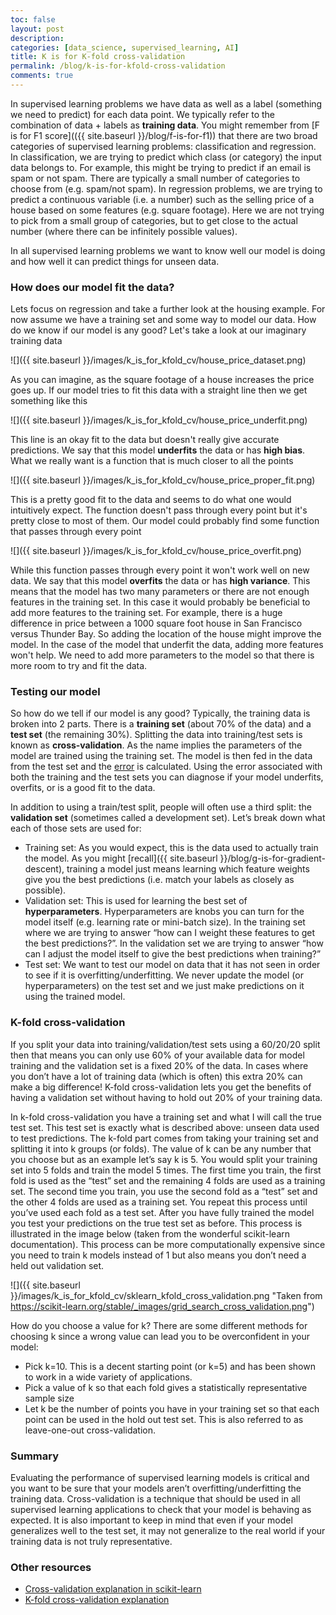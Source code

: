 ```yaml
---
toc: false
layout: post
description: 
categories: [data_science, supervised_learning, AI]
title: K is for K-fold cross-validation
permalink: /blog/k-is-for-kfold-cross-validation
comments: true
---
```


In supervised learning problems we have data as well as a label (something we need to predict) for each data point. We typically refer to the combination of data + labels as **training data**. You might remember from [F is for F1 score](({{ site.baseurl }}/blog/f-is-for-f1)) that there are two broad categories of supervised learning problems: classification and regression. In classification, we are trying to predict which class (or category) the input data belongs to. For example, this might be trying to predict if an email is spam or not spam. There are typically a small number of categories to choose from (e.g. spam/not spam). In regression problems, we are trying to predict a continuous variable (i.e. a number) such as the selling price of a house based on some features (e.g. square footage). Here we are not trying to pick from a small group of categories, but to get close to the actual number (where there can be infinitely possible values).

In all supervised learning problems we want to know well our model is doing and how well it can predict things for unseen data.

### How does our model fit the data?

Lets focus on regression and take a further look at the housing example. For now assume we have a training set and some way to model our data. How do we know if our model is any good? Let's take a look at our imaginary training data

![]({{ site.baseurl }}/images/k_is_for_kfold_cv/house_price_dataset.png)

As you can imagine, as the square footage of a house increases the price goes up. If our model tries to fit this data with a straight line then we get something like this

![]({{ site.baseurl }}/images/k_is_for_kfold_cv/house_price_underfit.png)

This line is an okay fit to the data but doesn't really give accurate predictions. We say that this model **underfits** the data or has **high bias**. What we really want is a function that is much closer to all the points

![]({{ site.baseurl }}/images/k_is_for_kfold_cv/house_price_proper_fit.png)

This is a pretty good fit to the data and seems to do what one would intuitively expect. The function doesn't pass through every point but it's pretty close to most of them. Our model could probably find some function that passes through every point

![]({{ site.baseurl }}/images/k_is_for_kfold_cv/house_price_overfit.png)

While this function passes through every point it won't work well on new data. We say that this model **overfits** the data or has **high variance**. This means that the model has two many parameters or there are not enough features in the training set. In this case it would probably be beneficial to add more features to the training set. For example, there is a huge difference in price between a 1000 square foot house in San Francisco versus Thunder Bay. So adding the location of the house might improve the model. In the case of the model that underfit the data, adding more features won't help. We need to add more parameters to the model so that there is more room to try and fit the data.

### Testing our model

So how do we tell if our model is any good? Typically, the training data is broken into 2 parts. There is a **training set** (about 70% of the data) and a **test set** (the remaining 30%). Splitting the data into training/test sets is known as **cross-validation**. As the name implies the parameters of the model are trained using the training set. The model is then fed in the data from the test set and the [error](https://abcsofdatascience.ca/blog/f-is-for-f1) is calculated. Using the error associated with both the training and the test sets you can diagnose if your model underfits, overfits, or is a good fit to the data. 

In addition to using a train/test split, people will often use a third split: the **validation set** (sometimes called a development set). Let’s break down what each of those sets are used for:

* Training set: As you would expect, this is the data used to actually train the model. As you might [recall]({{ site.baseurl }}/blog/g-is-for-gradient-descent), training a model just means learning which feature weights give you the best predictions (i.e. match your labels as closely as possible).
* Validation set: This is used for learning the best set of **hyperparameters**. Hyperparameters are knobs you can turn for the model itself (e.g. learning rate or mini-batch size). In the training set where we are trying to answer “how can I weight these features to get the best predictions?”. In the validation set we are trying to answer “how can I adjust the model itself to give the best predictions when training?”
* Test set: We want to test our model on data that it has not seen in order to see if it is overfitting/underfitting. We never update the model (or hyperparameters) on the test set and we just make predictions on it using the trained model.

### K-fold cross-validation

If you split your data into training/validation/test sets using a 60/20/20 split then that means you can only use 60% of your available data for model training and the validation set is a fixed 20% of the data. In cases where you don’t have a lot of training data (which is often) this extra 20% can make a big difference! K-fold cross-validation lets you get the benefits of having a validation set without having to hold out 20% of your training data. 

In k-fold cross-validation you have a training set and what I will call the true test set. This test set is exactly what is described above: unseen data used to test predictions. The k-fold part comes from taking your training set and splitting it into k groups (or folds). The value of k can be any number that you choose but as an example let’s say k is 5. You would split your training set into 5 folds and train the model 5 times. The first time you train, the first fold is used as the “test” set and the remaining 4 folds are used as a training set. The second time you train, you use the second fold as a “test” set and the other 4 folds are used as a training set. You repeat this process until you’ve used each fold as a test set. After you have fully trained the model you test your predictions on the true test set as before. This process is illustrated in the image below (taken from the wonderful scikit-learn documentation). This process can be more computationally expensive since you need to train k models instead of 1 but also means you don’t need a held out validation set.

![]({{ site.baseurl }}/images/k_is_for_kfold_cv/sklearn_kfold_cross_validation.png "Taken from https://scikit-learn.org/stable/_images/grid_search_cross_validation.png")

How do you choose a value for k? There are some different methods for choosing k since a wrong value can lead you to be overconfident in your model:

* Pick k=10. This is a decent starting point (or k=5) and has been shown to work in a wide variety of applications.
* Pick a value of k so that each fold gives a statistically representative sample size
* Let k be the number of points you have in your training set so that each point can be used in the hold out test set. This is also referred to as leave-one-out cross-validation. 

### Summary

Evaluating the performance of supervised learning models is critical and you want to be sure that your models aren’t overfitting/underfitting the training data. Cross-validation is a technique that should be used in all supervised learning applications to check that your model is behaving as expected. It is also important to keep in mind that even if your model generalizes well to the test set, it may not generalize to the real world if your training data is not truly representative.

### Other resources

* [Cross-validation explanation in scikit-learn](https://scikit-learn.org/stable/modules/cross_validation.html)
* [K-fold cross-validation explanation](https://machinelearningmastery.com/k-fold-cross-validation/)


